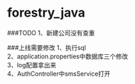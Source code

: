 # forestry_java

###TODO
1、新建公司没有查重  

###上线需要修改
1、执行sql  
2、application.properties中数据库三个修改  
3、log配置拿出来  
4、AuthController中smsService打开  
